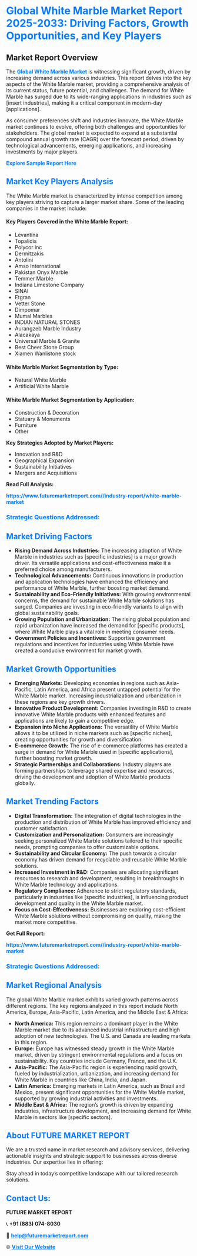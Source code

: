 <h1 style="color: #007BFF;">Global White Marble Market Report 2025-2033: Driving Factors, Growth Opportunities, and Key Players</h1>

<section id="overview">
<h2>Market Report Overview</h2>
<p>The <a href="https://www.futuremarketreport.com//industry-report/white-marble-market" style="color: #007BFF; text-decoration: none;"><strong>Global White Marble Market</strong></a> is witnessing significant growth, driven by increasing demand across various industries. This report delves into the key aspects of the White Marble market, providing a comprehensive analysis of its current status, future potential, and challenges. The demand for White Marble has surged due to its wide-ranging applications in industries such as [insert industries], making it a critical component in modern-day [applications].</p>
<p>As consumer preferences shift and industries innovate, the White Marble market continues to evolve, offering both challenges and opportunities for stakeholders. The global market is expected to expand at a substantial compound annual growth rate (CAGR) over the forecast period, driven by technological advancements, emerging applications, and increasing investments by major players.</p>
</section>

<section id="overview">
<p><a href="https://www.futuremarketreport.com//request-sample/reportId=88568" style="color: #007BFF; text-decoration: none;"><strong>Explore Sample Report Here</strong></a></p>
</section>

<section id="key-players">
<h2 style="color: #007BFF;">Market Key Players Analysis</h2>
<p>The White Marble market is characterized by intense competition among key players striving to capture a larger market share. Some of the leading companies in the market include:</p>
<h4>Key Players Covered in the White Marble Report:</h4>
<ul><li>Levantina</li><li>Topalidis</li><li>Polycor inc</li><li>Dermitzakis</li><li>Antolini</li><li>Amso International</li><li>Pakistan Onyx Marble</li><li>Temmer Marble</li><li>Indiana Limestone Company</li><li>SINAI</li><li>Etgran</li><li>Vetter Stone</li><li>Dimpomar</li><li>Mumal Marbles</li><li>INDIAN NATURAL STONES</li><li>Aurangzeb Marble Industry</li><li>Alacakaya</li><li>Universal Marble &amp; Granite</li><li>Best Cheer Stone Group</li><li>Xiamen Wanlistone stock</li></ul>
<h4>White Marble Market Segmentation by Type:</h4>
<ul><li>Natural White Marble</li><li>Artificial White Marble</li></ul>

<h4>White Marble Market Segmentation by Application:</h4>
<ul><li>Construction &amp; Decoration</li><li>Statuary &amp; Monuments</li><li>Furniture</li><li>Other</li></ul>
<p><strong>Key Strategies Adopted by Market Players:</strong></p>
<ul>
<li>Innovation and R&D</li>
<li>Geographical Expansion</li>
<li>Sustainability Initiatives</li>
<li>Mergers and Acquisitions</li>
</ul>
</section>

<section>
<p><strong>Read Full Analysis: </strong></p><a href="https://www.futuremarketreport.com//industry-report/white-marble-market" style="color: #007BFF; text-decoration: none;"><strong>https://www.futuremarketreport.com//industry-report/white-marble-market</strong></a>
<h3 style="color: #007BFF;">Strategic Questions Addressed:</h3>
</section>

<section id="driving-factors">
<h2 style="color: #007BFF;">Market Driving Factors</h2>
<ul>
<li><strong>Rising Demand Across Industries:</strong> The increasing adoption of White Marble in industries such as [specific industries] is a major growth driver. Its versatile applications and cost-effectiveness make it a preferred choice among manufacturers.</li>
<li><strong>Technological Advancements:</strong> Continuous innovations in production and application technologies have enhanced the efficiency and performance of White Marble, further boosting market demand.</li>
<li><strong>Sustainability and Eco-Friendly Initiatives:</strong> With growing environmental concerns, the demand for sustainable White Marble solutions has surged. Companies are investing in eco-friendly variants to align with global sustainability goals.</li>
<li><strong>Growing Population and Urbanization:</strong> The rising global population and rapid urbanization have increased the demand for [specific products], where White Marble plays a vital role in meeting consumer needs.</li>
<li><strong>Government Policies and Incentives:</strong> Supportive government regulations and incentives for industries using White Marble have created a conducive environment for market growth.</li>
</ul>
</section>

<section id="growth-opportunities">
<h2 style="color: #007BFF;">Market Growth Opportunities</h2>
<ul>
<li><strong>Emerging Markets:</strong> Developing economies in regions such as Asia-Pacific, Latin America, and Africa present untapped potential for the White Marble market. Increasing industrialization and urbanization in these regions are key growth drivers.</li>
<li><strong>Innovative Product Development:</strong> Companies investing in R&D to create innovative White Marble products with enhanced features and applications are likely to gain a competitive edge.</li>
<li><strong>Expansion into Niche Applications:</strong> The versatility of White Marble allows it to be utilized in niche markets such as [specific niches], creating opportunities for growth and diversification.</li>
<li><strong>E-commerce Growth:</strong> The rise of e-commerce platforms has created a surge in demand for White Marble used in [specific applications], further boosting market growth.</li>
<li><strong>Strategic Partnerships and Collaborations:</strong> Industry players are forming partnerships to leverage shared expertise and resources, driving the development and adoption of White Marble products globally.</li>
</ul>
</section>

<section id="trending-factors">
<h2 style="color: #007BFF;">Market Trending Factors</h2>
<ul>
<li><strong>Digital Transformation:</strong> The integration of digital technologies in the production and distribution of White Marble has improved efficiency and customer satisfaction.</li>
<li><strong>Customization and Personalization:</strong> Consumers are increasingly seeking personalized White Marble solutions tailored to their specific needs, prompting companies to offer customizable options.</li>
<li><strong>Sustainability and Circular Economy:</strong> The push towards a circular economy has driven demand for recyclable and reusable White Marble solutions.</li>
<li><strong>Increased Investment in R&D:</strong> Companies are allocating significant resources to research and development, resulting in breakthroughs in White Marble technology and applications.</li>
<li><strong>Regulatory Compliance:</strong> Adherence to strict regulatory standards, particularly in industries like [specific industries], is influencing product development and quality in the White Marble market.</li>
<li><strong>Focus on Cost-Effectiveness:</strong> Businesses are exploring cost-efficient White Marble solutions without compromising on quality, making the market more competitive.</li>
</ul>
</section>

<section>
<p><strong>Get Full Report: </strong></p><a href="https://www.futuremarketreport.com//industry-report/white-marble-market" style="color: #007BFF; text-decoration: none;"><strong>https://www.futuremarketreport.com//industry-report/white-marble-market</strong></a>
<h3 style="color: #007BFF;">Strategic Questions Addressed:</h3>
</section>


<section id="regional-analysis">
<h2 style="color: #007BFF;">Market Regional Analysis</h2>
<p>The global White Marble market exhibits varied growth patterns across different regions. The key regions analyzed in this report include North America, Europe, Asia-Pacific, Latin America, and the Middle East & Africa:</p>
<ul>
<li><strong>North America:</strong> This region remains a dominant player in the White Marble market due to its advanced industrial infrastructure and high adoption of new technologies. The U.S. and Canada are leading markets in this region.</li>
<li><strong>Europe:</strong> Europe has witnessed steady growth in the White Marble market, driven by stringent environmental regulations and a focus on sustainability. Key countries include Germany, France, and the U.K.</li>
<li><strong>Asia-Pacific:</strong> The Asia-Pacific region is experiencing rapid growth, fueled by industrialization, urbanization, and increasing demand for White Marble in countries like China, India, and Japan.</li>
<li><strong>Latin America:</strong> Emerging markets in Latin America, such as Brazil and Mexico, present significant opportunities for the White Marble market, supported by growing industrial activities and investments.</li>
<li><strong>Middle East & Africa:</strong> The region’s growth is driven by expanding industries, infrastructure development, and increasing demand for White Marble in sectors like [specific sectors].</li>
</ul>
</section>

<footer>
<h2 style="color: #007BFF;">About FUTURE MARKET REPORT</h2>
<p>We are a trusted name in market research and advisory services, delivering actionable insights and strategic support to businesses across diverse industries. Our expertise lies in offering:</p>

<p>Stay ahead in today’s competitive landscape with our tailored research solutions.</p>

<h2 style="color: #007BFF;">Contact Us:</h2>
<p><strong>FUTURE MARKET REPORT</strong></p>
<p>📞 <strong>+91 (883) 074-8030</strong></p>
<p>📧 <strong><a href="mailto:help@futuremarketreport.com" style="color: #007BFF;">help@futuremarketreport.com</a></strong></p>
<p>🌐 <strong><a href="https://www.futuremarketreport.com/" style="color: #007BFF;">Visit Our Website</a></strong></p>
</footer>